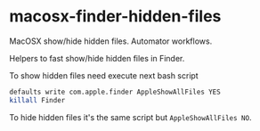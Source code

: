 # macosx-finder-hidden-files
MacOSX show/hide hidden files. Automator workflows.

Helpers to fast show/hide hidden files in Finder.

To show hidden files need execute next bash script
```bash
defaults write com.apple.finder AppleShowAllFiles YES
killall Finder
```

To hide hidden files it's the same script but `AppleShowAllFiles NO`.

